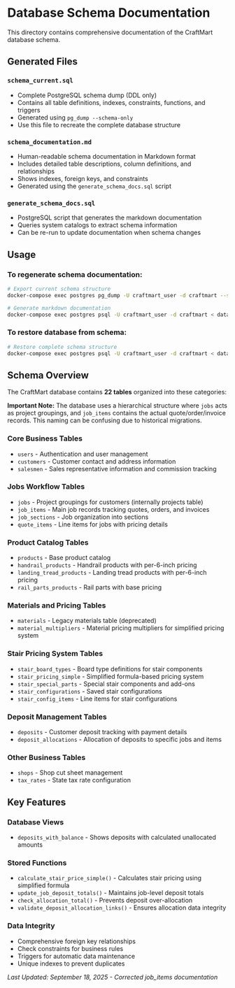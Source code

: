 # Database Schema Documentation

This directory contains comprehensive documentation of the CraftMart database schema.

## Generated Files

### `schema_current.sql`
- Complete PostgreSQL schema dump (DDL only)
- Contains all table definitions, indexes, constraints, functions, and triggers
- Generated using `pg_dump --schema-only`
- Use this file to recreate the complete database structure

### `schema_documentation.md`
- Human-readable schema documentation in Markdown format
- Includes detailed table descriptions, column definitions, and relationships
- Shows indexes, foreign keys, and constraints
- Generated using the `generate_schema_docs.sql` script

### `generate_schema_docs.sql`
- PostgreSQL script that generates the markdown documentation
- Queries system catalogs to extract schema information
- Can be re-run to update documentation when schema changes

## Usage

### To regenerate schema documentation:

```bash
# Export current schema structure
docker-compose exec postgres pg_dump -U craftmart_user -d craftmart --schema-only > database/schema_current.sql

# Generate markdown documentation
docker-compose exec postgres psql -U craftmart_user -d craftmart < database/generate_schema_docs.sql > database/schema_documentation.md
```

### To restore database from schema:

```bash
# Restore complete schema structure
docker-compose exec postgres psql -U craftmart_user -d craftmart < database/schema_current.sql
```

## Schema Overview

The CraftMart database contains **22 tables** organized into these categories:

**Important Note:** The database uses a hierarchical structure where `jobs` acts as project groupings, and `job_items` contains the actual quote/order/invoice records. This naming can be confusing due to historical migrations.

### Core Business Tables
- `users` - Authentication and user management
- `customers` - Customer contact and address information
- `salesmen` - Sales representative information and commission tracking

### Jobs Workflow Tables
- `jobs` - Project groupings for customers (internally projects table)
- `job_items` - Main job records tracking quotes, orders, and invoices
- `job_sections` - Job organization into sections
- `quote_items` - Line items for jobs with pricing details

### Product Catalog Tables
- `products` - Base product catalog
- `handrail_products` - Handrail products with per-6-inch pricing
- `landing_tread_products` - Landing tread products with per-6-inch pricing
- `rail_parts_products` - Rail parts with base pricing

### Materials and Pricing Tables
- `materials` - Legacy materials table (deprecated)
- `material_multipliers` - Material pricing multipliers for simplified pricing system

### Stair Pricing System Tables
- `stair_board_types` - Board type definitions for stair components
- `stair_pricing_simple` - Simplified formula-based pricing system
- `stair_special_parts` - Special stair components and add-ons
- `stair_configurations` - Saved stair configurations
- `stair_config_items` - Line items for stair configurations

### Deposit Management Tables
- `deposits` - Customer deposit tracking with payment details
- `deposit_allocations` - Allocation of deposits to specific jobs and items

### Other Business Tables
- `shops` - Shop cut sheet management
- `tax_rates` - State tax rate configuration

## Key Features

### Database Views
- `deposits_with_balance` - Shows deposits with calculated unallocated amounts

### Stored Functions
- `calculate_stair_price_simple()` - Calculates stair pricing using simplified formula
- `update_job_deposit_totals()` - Maintains job-level deposit totals
- `check_allocation_total()` - Prevents deposit over-allocation
- `validate_deposit_allocation_links()` - Ensures allocation data integrity

### Data Integrity
- Comprehensive foreign key relationships
- Check constraints for business rules
- Triggers for automatic data maintenance
- Unique indexes to prevent duplicates

*Last Updated: September 18, 2025 - Corrected job_items documentation*